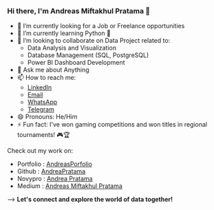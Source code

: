 ### Hi there, I'm Andreas Miftakhul Pratama 👋

<!-- 
**AndreaPratama/AndreaPratama** is a ✨ _special_ ✨ repository because its `README.md` (this file) appears on your GitHub profile.

Here are some ideas to get you started:
-->

- 🔭 I’m currently looking for a Job or Freelance opportunities
- 🌱 I’m currently learning Python 🐍
- 👯 I’m looking to collaborate on Data Project related to:
  - Data Analysis and Visualization
  - Database Management (SQL, PostgreSQL)
  - Power BI Dashboard Development
- 💬 Ask me about Anything
- 📫 How to reach me:
  - [LinkedIn](https://www.linkedin.com/in/andreas-mp/)
  - [Email](mailto:andreapratama04@gmail.com)
  - [WhatsApp](https://wa.me/6282336948803)
  - [Telegram](https://t.me/6287855031173)
- 😄 Pronouns: He/Him
- ⚡ Fun fact: I've won gaming competitions and won titles in regional tournaments! 🎮🏆

Check out my work on:
  - Portfolio : [AndreasPorfolio](https://andreasportfolio.netlify.app/)
  - Github : [AndreaPratama](https://github.com/AndreaPratama)
  - Novypro : [Andrea Pratama](https://www.novypro.com/profile_projects/andreapratama)
  - Medium : [Andreas Miftakhul Pratama](https://medium.com/@andreapratama04)


--> **Let's connect and explore the world of data together!**

